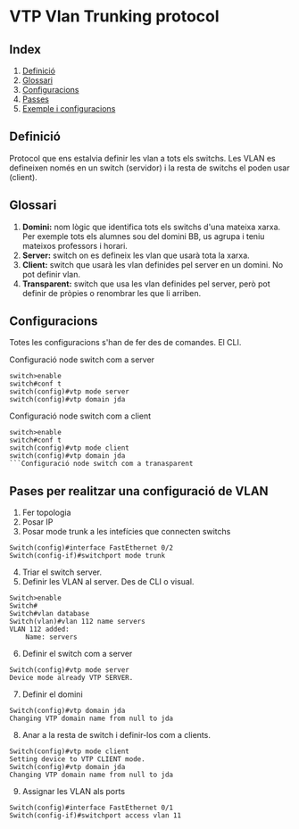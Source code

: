 # VTP Vlan Trunking protocol

## Index
1. [Definició](https://github.com/sergiperez/smxm5/blob/master/vtp.md#definici%C3%B3)
2. [Glossari](https://github.com/sergiperez/smxm5/blob/master/vtp.md#glossari)
3. [Configuracions](https://github.com/sergiperez/smxm5/blob/master/vtp.md#configuracions)
4. [Passes](https://github.com/sergiperez/smxm5/blob/master/vtp.md#pases-per-realitzar-una-configuraci%C3%B3-de-vlan)
5. [Exemple i configuracions](https://github.com/sergiperez/smxm5/blob/master/vtp.md#exemple-i-comprovacions)


## Definició
Protocol que ens estalvia definir les vlan a tots els switchs.
Les VLAN es defineixen només en un switch (servidor) i la resta de switchs el poden usar (client).

## Glossari
1. **Domini:** nom lògic que identifica tots els switchs d'una mateixa xarxa. Per exemple tots els alumnes sou del domini BB, us agrupa i teniu mateixos professors i horari.
2. **Server:** switch on es defineix les vlan que usarà tota la xarxa.
3. **Client:** switch que usarà les vlan definides pel server en un domini. No pot definir vlan.
4. **Transparent:** switch que usa les vlan definides pel server, però pot definir de pròpies o renombrar les que li arriben.

## Configuracions
Totes les configuracions s'han de fer des de comandes. El CLI.

Configuració node switch com a server
```
switch>enable
switch#conf t
switch(config)#vtp mode server
switch(config)#vtp domain jda
```
Configuració node switch com a client

```
switch>enable
switch#conf t
switch(config)#vtp mode client
switch(config)#vtp domain jda
```Configuració node switch com a tranasparent
```
## Pases per realitzar una configuració de VLAN

1. Fer topologia
2. Posar IP
3. Posar mode trunk a les intefícies que connecten switchs
```
Switch(config)#interface FastEthernet 0/2
Switch(config-if)#switchport mode trunk
```
4. Triar el switch server.
5. Definir les VLAN al server. Des de CLI o visual.
```
Switch>enable
Switch#
Switch#vlan database
Switch(vlan)#vlan 112 name servers
VLAN 112 added:
    Name: servers
```    
6. Definir el switch com a server
```
Switch(config)#vtp mode server
Device mode already VTP SERVER.
```
7. Definir el domini
```
Switch(config)#vtp domain jda
Changing VTP domain name from null to jda
```
8. Anar a la resta de switch i definir-los com a clients.
```
Switch(config)#vtp mode client
Setting device to VTP CLIENT mode.
Switch(config)#vtp domain jda
Changing VTP domain name from null to jda
```
9. Assignar les VLAN als ports
```
Switch(config)#interface FastEthernet 0/1
Switch(config-if)#switchport access vlan 11
```


